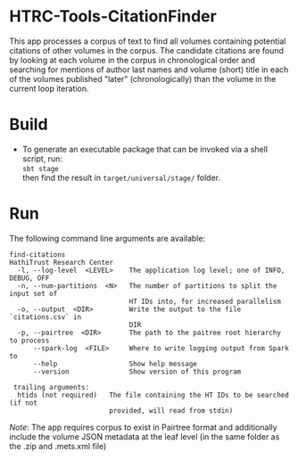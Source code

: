 # HTRC-Tools-CitationFinder
This app processes a corpus of text to find all volumes containing potential citations
of other volumes in the corpus.  The candidate citations are found by looking at
each volume in the corpus in chronological order and searching for mentions of author
last names and volume (short) title in each of the volumes published "later" (chronologically)
than the volume in the current loop iteration.

# Build
* To generate an executable package that can be invoked via a shell script, run:  
  `sbt stage`  
  then find the result in `target/universal/stage/` folder.

# Run
The following command line arguments are available:
```
find-citations
HathiTrust Research Center
  -l, --log-level  <LEVEL>    The application log level; one of INFO, DEBUG, OFF
  -n, --num-partitions  <N>   The number of partitions to split the input set of
                              HT IDs into, for increased parallelism
  -o, --output  <DIR>         Write the output to the file `citations.csv` in
                              DIR
  -p, --pairtree  <DIR>       The path to the paitree root hierarchy to process
      --spark-log  <FILE>     Where to write logging output from Spark to
      --help                  Show help message
      --version               Show version of this program

 trailing arguments:
  htids (not required)   The file containing the HT IDs to be searched (if not
                         provided, will read from stdin)
```

*Note*: The app requires corpus to exist in Pairtree format and additionally include the volume 
JSON metadata at the leaf level (in the same folder as the .zip and .mets.xml file)
